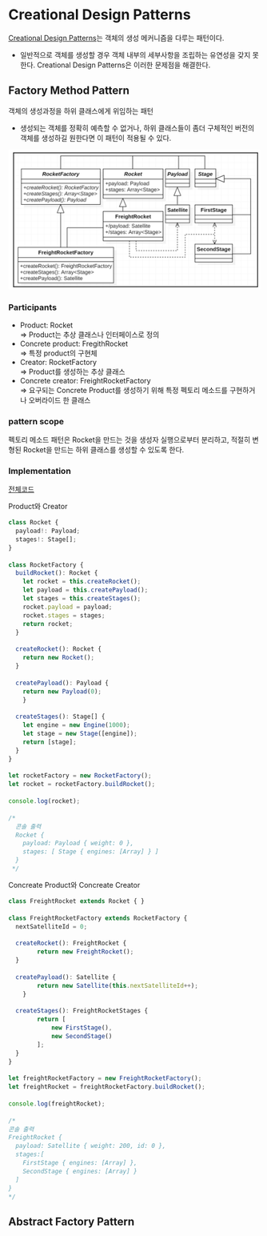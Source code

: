 # Creational Design Patterns
[Creational Design Patterns](https://en.wikipedia.org/wiki/Creational_pattern)는 객체의 생성 메커니즘을 다루는 패턴이다.
- 일반적으로 객체를 생성할 경우 객체 내부의 세부사항을 조립하는 유연성을 갖지 못한다. Creational Design Patterns은 이러한 문제점을 해결한다.

## Factory Method Pattern
객체의 생성과정을 하위 클래스에게 위임하는 패턴
- 생성되는 객체를 정확히 예측할 수 없거나, 하위 클래스들이 좀더 구체적인 버전의 객체를 생성하길 원한다면 이 패턴이 적용될 수 있다.

![factory method pattern](/images/factory-mathod-pattern.png)

### Participants
- Product: Rocket<br>=> Product는 추상 클래스나 인터페이스로 정의
- Concrete product: FregithRocket <br>=> 특정 product의 구현체
- Creator: RocketFactory <br>=> Product를 생성하는 추상 클래스
- Concrete creator: FreightRocketFactory <br>=> 요구되는 Concrete Product를 생성하기 위해 특정 펙토리 메소드를 구현하거나 오버라이드 한 클래스

### pattern scope
펙토리 메소드 패턴은 Rocket을 만드는 것을 생성자 실행으로부터 분리하고, 적절히 변형된 Rocket을 만드는 하위 클래스를 생성할 수 있도록 한다.

### Implementation
[전체코드](https://github.com/firewood3/ts-design-pattern/blob/master/ch03/factory-method/src/factory-method.ts)

Product와 Creator
```ts
class Rocket {
  payload!: Payload;
  stages!: Stage[];
}

class RocketFactory {
  buildRocket(): Rocket {
    let rocket = this.createRocket();
    let payload = this.createPayload();
    let stages = this.createStages();
    rocket.payload = payload;
    rocket.stages = stages;
    return rocket;
  }
	
  createRocket(): Rocket {
    return new Rocket();
  }
  
  createPayload(): Payload {
    return new Payload(0);
	}
	
  createStages(): Stage[] {
    let engine = new Engine(1000);
    let stage = new Stage([engine]);
    return [stage];
  }
}

let rocketFactory = new RocketFactory();
let rocket = rocketFactory.buildRocket();

console.log(rocket);

/*
  콘솔 출력
  Rocket {
    payload: Payload { weight: 0 },  
    stages: [ Stage { engines: [Array] } ] 
  }
 */
```

Concreate Product와 Concreate Creator
```ts
class FreightRocket extends Rocket { }

class FreightRocketFactory extends RocketFactory {
  nextSatelliteId = 0;

  createRocket(): FreightRocket {
		return new FreightRocket();
  }

  createPayload(): Satellite {
		return new Satellite(this.nextSatelliteId++);
	}

  createStages(): FreightRocketStages {
		return [
			new FirstStage(),
			new SecondStage()
		];
  } 
}

let freightRocketFactory = new FreightRocketFactory();
let freightRocket = freightRocketFactory.buildRocket();

console.log(freightRocket);

/*
콘솔 출력
FreightRocket {
  payload: Satellite { weight: 200, id: 0 },
  stages:[
    FirstStage { engines: [Array] },
    SecondStage { engines: [Array] }
  ]
}
*/
```

## Abstract Factory Pattern
